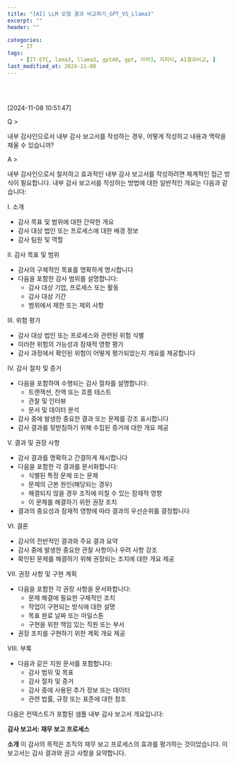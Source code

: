 ```yaml
---
title: "[AI] LLM 모델 결과 비교하기_GPT_VS_Llama3"
excerpt: ""
header: ""

categories:
    - IT
tags:
    - [IT-ETC, lama3, llama3, gpt40, gpt, 라마3, 지피티, AI결과비교, ]
last_modified_at: 2024-11-08
---
```

<br><br>

[2024-11-08 10:51:47]


Q > 


내부 감사인으로서 내부 감사 보고서를 작성하는 경우, 어떻게 작성하고 내용과 맥락을 채울 수 있습니까?


A >


내부 감사인으로서 철저하고 효과적인 내부 감사 보고서를 작성하려면 체계적인 접근 방식이 필요합니다. 내부 감사 보고서를 작성하는 방법에 대한 일반적인 개요는 다음과 같습니다:


I. 소개

- 감사 목표 및 범위에 대한 간략한 개요
- 감사 대상 법인 또는 프로세스에 대한 배경 정보
- 감사 팀원 및 역할

II. 감사 목표 및 범위

- 감사의 구체적인 목표를 명확하게 명시합니다
- 다음을 포함한 감사 범위를 설명합니다:
	- 감사 대상 기업, 프로세스 또는 활동
	- 감사 대상 기간
	- 범위에서 제한 또는 제외 사항

III. 위험 평가

- 감사 대상 법인 또는 프로세스와 관련된 위험 식별
- 이러한 위험의 가능성과 잠재적 영향 평가
- 감사 과정에서 확인된 위험이 어떻게 평가되었는지 개요를 제공합니다

IV. 감사 절차 및 증거

- 다음을 포함하여 수행되는 감사 절차를 설명합니다:
	- 트랜잭션, 잔액 또는 흐름 테스트
	- 관찰 및 인터뷰
	- 문서 및 데이터 분석
- 감사 중에 발생한 중요한 결과 또는 문제를 강조 표시합니다
- 감사 결과를 뒷받침하기 위해 수집된 증거에 대한 개요 제공

V. 결과 및 권장 사항

- 감사 결과를 명확하고 간결하게 제시합니다
- 다음을 포함한 각 결과를 문서화합니다:
	- 식별된 특정 문제 또는 문제
	- 문제의 근본 원인(해당되는 경우)
	- 해결되지 않을 경우 조직에 미칠 수 있는 잠재적 영향
	- 이 문제를 해결하기 위한 권장 조치
- 결과의 중요성과 잠재적 영향에 따라 결과의 우선순위를 결정합니다

VI. 결론

- 감사의 전반적인 결과와 주요 결과 요약
- 감사 중에 발생한 중요한 관찰 사항이나 우려 사항 강조
- 확인된 문제를 해결하기 위해 권장되는 조치에 대한 개요 제공

VII. 권장 사항 및 구현 계획

- 다음을 포함한 각 권장 사항을 문서화합니다:
	- 문제 해결에 필요한 구체적인 조치
	- 작업이 구현되는 방식에 대한 설명
	- 목표 완료 날짜 또는 마일스톤
	- 구현을 위한 책임 있는 직원 또는 부서
- 권장 조치를 구현하기 위한 계획 개요 제공

VIII. 부록

- 다음과 같은 지원 문서를 포함합니다:
	- 감사 범위 및 목표
	- 감사 절차 및 증거
	- 감사 중에 사용된 추가 정보 또는 데이터
	- 관련 법률, 규정 또는 표준에 대한 참조

다음은 컨텍스트가 포함된 샘플 내부 감사 보고서 개요입니다:


**감사 보고서: 재무 보고 프로세스**


**소개**
이 감사의 목적은 조직의 재무 보고 프로세스의 효과를 평가하는 것이었습니다. 이 보고서는 감사 결과와 권고 사항을 요약합니다.

